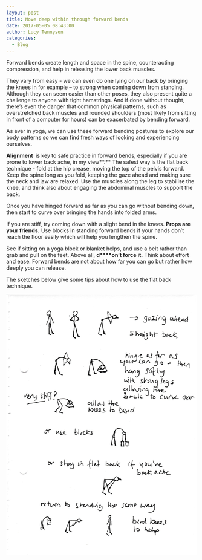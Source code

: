 ```yaml
---
layout: post
title: Move deep within through forward bends
date: 2017-05-05 08:43:00
author: Lucy Tennyson
categories:
  - Blog
---
```



Forward bends create length and space in the spine, counteracting compression, and help in releasing the lower back muscles.

They vary from easy - we can even do one lying on our back by bringing the knees in for example – to strong when coming down from standing. Although they can seem easier than other poses, they also present quite a challenge to anyone with tight hamstrings. And if done without thought, there’s even the danger that common physical patterns, such as overstretched back muscles and rounded shoulders (most likely from sitting in front of a computer for hours) can be exacerbated by bending forward.

As ever in yoga, we can use these forward bending postures to explore our body patterns so we can find fresh ways of looking and experiencing ourselves.

**Alignment&nbsp;** is key to safe practice in forward bends, especially if you are prone to lower back ache, in my view**.**&nbsp;The safest way is the flat back technique - fold at the hip crease, moving the top of the pelvis forward. Keep the spine long as you fold, keeping the gaze ahead and making sure the neck and jaw are relaxed. Use the muscles along the leg to stabilise the knee, and think also about engaging the abdominal muscles to support the back.

Once you have hinged forward as far as you can go without bending down, then start to curve over bringing the hands into folded arms.

If you are stiff, try coming down with a slight bend in the knees. **Props are your friends.**&nbsp;Use blocks in standing forward bends if your hands don’t reach the floor easily which will help you lengthen the spine.

See if sitting on a yoga block or blanket helps, and use a belt rather than grab and pull on the feet. Above all, **d****on’t force it.**&nbsp;Think about effort and ease. Forward bends are not about how far you can go but rather how deeply you can release.

The sketches below give some tips about how to use the flat back technique.

![](/uploads/versions/yogablog6may---x----1780-2432x---.jpg)